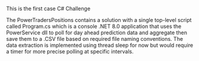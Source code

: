 This is the first case C# Challenge 

The PowerTradersPositions contains a solution with a single top-level script called Program.cs which is a console .NET 8.0 application that uses the PowerService dll to poll for day ahead prediction data and aggregate then save them to a .CSV file based on required file naming conventions. The data extraction is implemented using thread sleep for now but would require a timer for more precise polling at specific intervals. 

